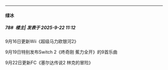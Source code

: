 ﻿
*****

####  绿冰  
##### 78#         楼主| 发表于 2025-9-22 11:12

9月16日更新Wii《超级马力欧银河2》

9月19日特别发布Switch 2《咚奇刚 蕉力全开》的9首乐曲

9月22日更新FC《塞尔达传说2 林克的冒险》

